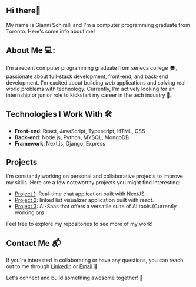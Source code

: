 ## Hi there👋
My name is Gianni Schiralli and I'm a computer programming graduate from Toronto. Here's some info about me!

## About Me 💻:
I'm a recent computer programming graduate from seneca college 🎓, passionate about full-stack development, front-end, and back-end development. I'm excited about building web applications and solving real-world problems with technology. Currently, I'm actively looking for an internship or junior role to kickstart my career in the tech industry 🚀.

## Technologies I Work With 🛠️
- **Front-end**: React, JavaScript, Typescript, HTML, CSS
- **Back-end**: Node.js, Python, MYSQL, MongoDB
- **Framework**: Next.js, Django, Express

## Projects

I'm constantly working on personal and collaborative projects to improve my skills. Here are a few noteworthy projects you might find interesting:

- [Project 1](https://github.com/gschiralli/chat-app): Real-time chat application built with NextJS.
- [Project 2](https://github.com/gschiralli/linked-list-visualizer): linked list visualizer application built with react.
- [Project 3](https://github.com/gschiralli/Jarvis): AI-Saas that offers a versatile suite of AI tools.(Currently working on)

Feel free to explore my repositories to see more of my work!

## Contact Me 📬

If you're interested in collaborating or have any questions, you can reach out to me through [LinkedIn](https://www.linkedin.com/in/giannischiralli) or [Email](mailto:gschiralli@hotmail.com) 📧.

Let's connect and build something awesome together! 🚀
